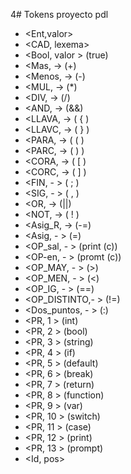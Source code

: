 4# Tokens proyecto pdl
* <Ent,valor>
* <CAD, lexema>
* <Bool, valor > (true)
* <Mas, -> (+)
* <Menos, -> (-)
* <MUL, -> (\*)
* <DIV, -> (/)
* <AND, -> (&&)
* <LLAVA, -> ( { )
* <LLAVC, -> ( } )
* <PARA, -> ( ( )
* <PARC, -> ( ) )
* <CORA, -> ( [ )
* <CORC, -> ( ] )
* <FIN, - > ( ; )
* <SIG, - > ( , )
* <OR, -> (||)
* <NOT, -> ( ! )
* <Asig_R, -> (-=)
* <Asig, - > (=)
* <OP_sal, - > (print (c))
* <OP-en, - > (promt (c))
* <OP_MAY, - > (>)
* <OP_MEN, - > (<)
* <OP_IG, - > (==)
* <OP_DISTINTO,- > (!=)
* <Dos_puntos, - > (:)
* <PR, 1 > (int)
* <PR, 2 > (bool)
* <PR, 3 > (string)
* <PR, 4 > (if)
* <PR, 5 > (default)
* <PR, 6 > (break)
* <PR, 7 > (return)
* <PR, 8 > (function)
* <PR, 9 > (var)
* <PR, 10 > (switch)
* <PR, 11 > (case)
* <PR, 12 > (print)
* <PR, 13 > (prompt)
* <Id, pos>
